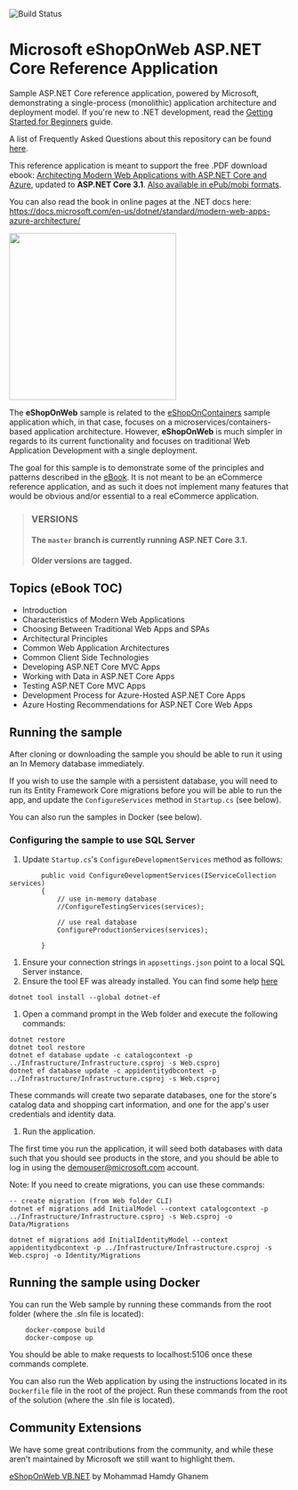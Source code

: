 ![Build Status](https://github.com/dotnet-architecture/eShopOnWeb/workflows/eShopOnWeb%20Build%20and%20Test/badge.svg)

# Microsoft eShopOnWeb ASP.NET Core Reference Application

Sample ASP.NET Core reference application, powered by Microsoft, demonstrating a single-process (monolithic) application architecture and deployment model. If you're new to .NET development, read the [Getting Started for Beginners](https://github.com/dotnet-architecture/eShopOnWeb/wiki/Getting-Started-for-Beginners) guide.

A list of Frequently Asked Questions about this repository can be found [here](https://github.com/dotnet-architecture/eShopOnWeb/wiki/Frequently-Asked-Questions). 

This reference application is meant to support the free .PDF download ebook: [Architecting Modern Web Applications with ASP.NET Core and Azure](https://aka.ms/webappebook), updated to **ASP.NET Core 3.1**. [Also available in ePub/mobi formats](https://dotnet.microsoft.com/learn/web/aspnet-architecture).

You can also read the book in online pages at the .NET docs here: 
https://docs.microsoft.com/en-us/dotnet/standard/modern-web-apps-azure-architecture/

[<img src="https://user-images.githubusercontent.com/782127/74948402-48512c80-53ca-11ea-948a-58d037440888.png" height="300" />](https://dotnet.microsoft.com/learn/web/aspnet-architecture)

The **eShopOnWeb** sample is related to the [eShopOnContainers](https://github.com/dotnet/eShopOnContainers) sample application which, in that case, focuses on a microservices/containers-based application architecture. However, **eShopOnWeb** is much simpler in regards to its current functionality and focuses on traditional Web Application Development with a single deployment.

The goal for this sample is to demonstrate some of the principles and patterns described in the [eBook](https://aka.ms/webappebook). It is not meant to be an eCommerce reference application, and as such it does not implement many features that would be obvious and/or essential to a real eCommerce application.

> ### VERSIONS
> #### The `master` branch is currently running ASP.NET Core 3.1.
> #### Older versions are tagged.

## Topics (eBook TOC)

- Introduction
- Characteristics of Modern Web Applications
- Choosing Between Traditional Web Apps and SPAs
- Architectural Principles
- Common Web Application Architectures
- Common Client Side Technologies
- Developing ASP.NET Core MVC Apps
- Working with Data in ASP.NET Core Apps
- Testing ASP.NET Core MVC Apps
- Development Process for Azure-Hosted ASP.NET Core Apps
- Azure Hosting Recommendations for ASP.NET Core Web Apps

## Running the sample

After cloning or downloading the sample you should be able to run it using an In Memory database immediately.

If you wish to use the sample with a persistent database, you will need to run its Entity Framework Core migrations before you will be able to run the app, and update the `ConfigureServices` method in `Startup.cs` (see below).

You can also run the samples in Docker (see below).

### Configuring the sample to use SQL Server

1. Update `Startup.cs`'s `ConfigureDevelopmentServices` method as follows:

```
        public void ConfigureDevelopmentServices(IServiceCollection services)
        {
            // use in-memory database
            //ConfigureTestingServices(services);

            // use real database
            ConfigureProductionServices(services);

        }
```

1. Ensure your connection strings in `appsettings.json` point to a local SQL Server instance.
1. Ensure the tool EF was already installed. You can find some help [here](https://docs.microsoft.com/en-us/ef/core/miscellaneous/cli/dotnet)
```
dotnet tool install --global dotnet-ef
```

1. Open a command prompt in the Web folder and execute the following commands:

```
dotnet restore
dotnet tool restore
dotnet ef database update -c catalogcontext -p ../Infrastructure/Infrastructure.csproj -s Web.csproj
dotnet ef database update -c appidentitydbcontext -p ../Infrastructure/Infrastructure.csproj -s Web.csproj
```

These commands will create two separate databases, one for the store's catalog data and shopping cart information, and one for the app's user credentials and identity data.

1. Run the application.

The first time you run the application, it will seed both databases with data such that you should see products in the store, and you should be able to log in using the demouser@microsoft.com account.

Note: If you need to create migrations, you can use these commands:

```
-- create migration (from Web folder CLI)
dotnet ef migrations add InitialModel --context catalogcontext -p ../Infrastructure/Infrastructure.csproj -s Web.csproj -o Data/Migrations

dotnet ef migrations add InitialIdentityModel --context appidentitydbcontext -p ../Infrastructure/Infrastructure.csproj -s Web.csproj -o Identity/Migrations
```

## Running the sample using Docker

You can run the Web sample by running these commands from the root folder (where the .sln file is located):

```
    docker-compose build
    docker-compose up
```

You should be able to make requests to localhost:5106 once these commands complete.

You can also run the Web application by using the instructions located in its `Dockerfile` file in the root of the project. Run these commands from the root of the solution (where the .sln file is located).

## Community Extensions
We have some great contributions from the community, and while these aren't maintained by Microsoft we still want to highlight them.

[eShopOnWeb VB.NET](https://github.com/VBAndCs/eShopOnWeb_VB.NET) by Mohammad Hamdy Ghanem
